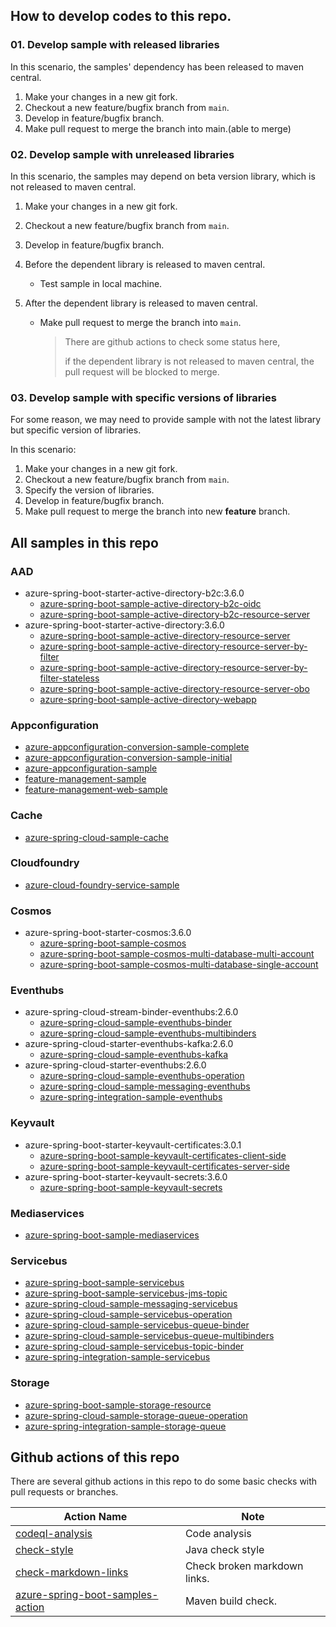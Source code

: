 


## How to develop codes to this repo.

### 01. Develop sample with released libraries

In this scenario,  the samples' dependency has been released to maven central.

1. Make your changes in a new git fork.
1. Checkout a new  feature/bugfix branch from `main`.
2. Develop in feature/bugfix branch.
3. Make pull request to merge the branch into main.(able to merge)

### 02. Develop sample with unreleased libraries

In this scenario, the samples may depend on beta version library, which is not released to maven central.

1. Make your changes in a new git fork.
1. Checkout a new  feature/bugfix branch from `main`.

2. Develop in feature/bugfix branch.

3. Before the dependent library is released to maven central.

   - Test sample in local machine.

4. After the dependent library is released to maven central.

   - Make pull request to merge the branch into `main`.

     > There are github actions to check some status here,
     >
     > if the dependent library is not released to maven central, the pull request will be blocked to merge.

### 03. Develop sample with specific versions of libraries

For some reason, we may need to provide sample with not the latest library but specific version of libraries. 

In this scenario:
1. Make your changes in a new git fork.
1. Checkout a new feature/bugfix branch from `main`.
2. Specify the version of libraries.
3. Develop in feature/bugfix branch.
3. Make pull request to merge the branch into new **feature** branch.



## All samples in this repo
### AAD
- azure-spring-boot-starter-active-directory-b2c:3.6.0
    - [azure-spring-boot-sample-active-directory-b2c-oidc](/aad/azure-spring-boot-sample-active-directory-b2c-oidc) 
    - [azure-spring-boot-sample-active-directory-b2c-resource-server](/aad/azure-spring-boot-sample-active-directory-b2c-resource-server) 
- azure-spring-boot-starter-active-directory:3.6.0
    - [azure-spring-boot-sample-active-directory-resource-server](/aad/azure-spring-boot-sample-active-directory-resource-server) 
    - [azure-spring-boot-sample-active-directory-resource-server-by-filter](/aad/azure-spring-boot-sample-active-directory-resource-server-by-filter) 
    - [azure-spring-boot-sample-active-directory-resource-server-by-filter-stateless](/aad/azure-spring-boot-sample-active-directory-resource-server-by-filter-stateless) 
    - [azure-spring-boot-sample-active-directory-resource-server-obo](/aad/azure-spring-boot-sample-active-directory-resource-server-obo) 
    - [azure-spring-boot-sample-active-directory-webapp](/aad/azure-spring-boot-sample-active-directory-webapp) 

### Appconfiguration
- [azure-appconfiguration-conversion-sample-complete](/appconfiguration/azure-appconfiguration-conversion-sample-complete) 
- [azure-appconfiguration-conversion-sample-initial](/appconfiguration/azure-appconfiguration-conversion-sample-initial) 
- [azure-appconfiguration-sample](/appconfiguration/azure-appconfiguration-sample) 
- [feature-management-sample](/appconfiguration/feature-management-sample) 
- [feature-management-web-sample](/appconfiguration/feature-management-web-sample) 
  
### Cache
- [azure-spring-cloud-sample-cache](/cache/azure-spring-cloud-sample-cache) 

### Cloudfoundry
- [azure-cloud-foundry-service-sample](/cloudfoundry/azure-cloud-foundry-service-sample) 
  
### Cosmos
- azure-spring-boot-starter-cosmos:3.6.0
    - [azure-spring-boot-sample-cosmos](/cosmos/azure-spring-boot-sample-cosmos) 
    - [azure-spring-boot-sample-cosmos-multi-database-multi-account](/cosmos/azure-spring-boot-sample-cosmos-multi-database-multi-account) 
    - [azure-spring-boot-sample-cosmos-multi-database-single-account](/cosmos/azure-spring-boot-sample-cosmos-multi-database-single-account)

### Eventhubs
- azure-spring-cloud-stream-binder-eventhubs:2.6.0
    - [azure-spring-cloud-sample-eventhubs-binder](/eventhubs/azure-spring-cloud-sample-eventhubs-binder) 
    - [azure-spring-cloud-sample-eventhubs-multibinders](/eventhubs/azure-spring-cloud-sample-eventhubs-multibinders)    
- azure-spring-cloud-starter-eventhubs-kafka:2.6.0
    - [azure-spring-cloud-sample-eventhubs-kafka](/eventhubs/azure-spring-cloud-sample-eventhubs-kafka) 
- azure-spring-cloud-starter-eventhubs:2.6.0     
    - [azure-spring-cloud-sample-eventhubs-operation](/eventhubs/azure-spring-cloud-sample-eventhubs-operation) 
    - [azure-spring-cloud-sample-messaging-eventhubs](/eventhubs/azure-spring-cloud-sample-messaging-eventhubs) 
    - [azure-spring-integration-sample-eventhubs](/eventhubs/azure-spring-integration-sample-eventhubs) 

### Keyvault
- azure-spring-boot-starter-keyvault-certificates:3.0.1
    - [azure-spring-boot-sample-keyvault-certificates-client-side](/keyvault/azure-spring-boot-sample-keyvault-certificates-client-side) 
    - [azure-spring-boot-sample-keyvault-certificates-server-side](/keyvault/azure-spring-boot-sample-keyvault-certificates-server-side) 
- azure-spring-boot-starter-keyvault-secrets:3.6.0      
    - [azure-spring-boot-sample-keyvault-secrets](/keyvault/azure-spring-boot-sample-keyvault-secrets) 

### Mediaservices
- [azure-spring-boot-sample-mediaservices](/mediaservices/azure-spring-boot-sample-mediaservices) 
  
### Servicebus
- [azure-spring-boot-sample-servicebus](/servicebus/azure-spring-boot-sample-servicebus) 
- [azure-spring-boot-sample-servicebus-jms-topic](/servicebus/azure-spring-boot-sample-servicebus-jms-topic) 
- [azure-spring-cloud-sample-messaging-servicebus](/servicebus/azure-spring-cloud-sample-messaging-servicebus) 
- [azure-spring-cloud-sample-servicebus-operation](/servicebus/azure-spring-cloud-sample-servicebus-operation) 
- [azure-spring-cloud-sample-servicebus-queue-binder](/servicebus/azure-spring-cloud-sample-servicebus-queue-binder) 
- [azure-spring-cloud-sample-servicebus-queue-multibinders](/servicebus/azure-spring-cloud-sample-servicebus-queue-multibinders) 
- [azure-spring-cloud-sample-servicebus-topic-binder](/servicebus/azure-spring-cloud-sample-servicebus-topic-binder) 
- [azure-spring-integration-sample-servicebus](/servicebus/azure-spring-integration-sample-servicebus) 

### Storage
- [azure-spring-boot-sample-storage-resource](/storage/azure-spring-boot-sample-storage-resource) 
- [azure-spring-cloud-sample-storage-queue-operation](/storage/azure-spring-cloud-sample-storage-queue-operation) 
- [azure-spring-integration-sample-storage-queue](/storage/azure-spring-integration-sample-storage-queue) 


## Github actions of this repo

There are several github actions in this repo to do some basic checks with pull requests or branches.

| Action Name                                                  | Note                         |
| ------------------------------------------------------------ | ---------------------------- |
| [codeql-analysis](https://github.com/Azure-Samples/azure-spring-boot-samples/blob/main/.github/workflows/codeql-analysis.yml) | Code analysis                |
| [check-style](https://github.com/Azure-Samples/azure-spring-boot-samples/tree/main/.github/workflows) | Java check style             |
| [check-markdown-links](https://github.com/Azure-Samples/azure-spring-boot-samples/blob/main/.github/workflows/check-markdown-links.yml) | Check broken markdown links. |
| [azure-spring-boot-samples-action](https://github.com/Azure-Samples/azure-spring-boot-samples/blob/main/.github/workflows/azure-spring-boot-samples-action.yml) | Maven build check.           |

